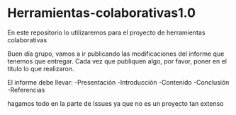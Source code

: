 # Herramientas-colaborativas1.0
En este repositorio lo utilizaremos para el proyecto de herramientas colaborativas 

Buen día grupo, vamos a ir publicando las modificaciones del informe que tenemos que entregar. Cada vez que publiquen algo, por favor, poner en el titulo lo que realizaron.

El informe debe llevar: -Presentación -Introducción -Contenido -Conclusión -Referencias

hagamos todo en la parte de Issues ya que no es un proyecto tan extenso
